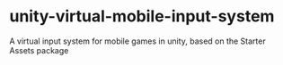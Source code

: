 # unity-virtual-mobile-input-system
A virtual input system for mobile games in unity, based on the Starter Assets package
